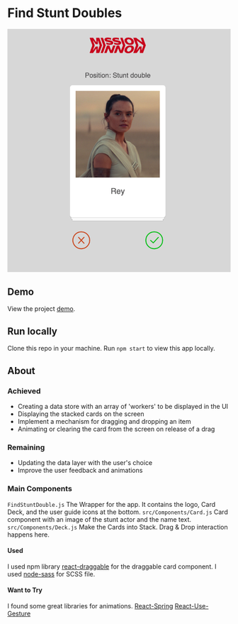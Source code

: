 # Find Stunt Doubles

![Stunt Double App](public/img/preview.png)


## Demo
View the project [demo](https://alisonyoon.github.io/find-stuntdouble/).


## Run locally
Clone this repo in your machine.
Run `npm start` to view this app locally.


## About

### Achieved
* Creating a data store with an array of 'workers' to be displayed in the UI
* Displaying the stacked cards on the screen
* Implement a mechanism for dragging and dropping an item
* Animating or clearing the card from the screen on release of a drag

### Remaining
* Updating the data layer with the user's choice
* Improve the user feedback and animations

### Main Components
`FindStuntDouble.js` The Wrapper for the app. It contains the logo, Card Deck, and the user guide icons at the bottom.
`src/Components/Card.js` Card component with an image of the stunt actor and the name text.
`src/Components/Deck.js` Make the Cards into Stack. Drag & Drop interaction happens here.


#### Used
I used npm library [react-draggable](https://www.npmjs.com/package/react-draggable#draggablecore-api)
for the draggable card component.
I used [node-sass](https://www.npmjs.com/package/node-sass) for SCSS file.


#### Want to Try
I found some great libraries for animations.
[React-Spring](https://www.react-spring.io/)
[React-Use-Gesture](https://use-gesture.netlify.app/)